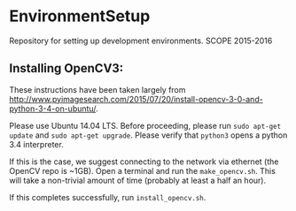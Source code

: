 # EnvironmentSetup
Repository for setting up development environments.
SCOPE 2015-2016

## Installing OpenCV3: 

These instructions have been taken largely from http://www.pyimagesearch.com/2015/07/20/install-opencv-3-0-and-python-3-4-on-ubuntu/. 

Please use Ubuntu 14.04 LTS. 
Before proceeding, please run `sudo apt-get update` and `sudo apt-get upgrade`. 
Please verify that `python3` opens a python 3.4 interpreter.

If this is the case, we suggest connecting to the network via ethernet (the OpenCV repo is ~1GB). Open a terminal and run the `make_opencv.sh`. This will take a non-trivial amount of time (probably at least a half an hour).

If this completes successfully, run `install_opencv.sh`.
